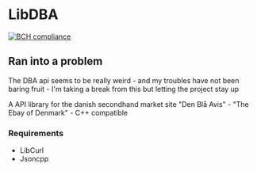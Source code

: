 # LibDBA
[![BCH compliance](https://bettercodehub.com/edge/badge/AnzoDK/LibDBA?branch=master)](https://bettercodehub.com/)

## Ran into a problem
The DBA api seems to be really weird - and my troubles have not been baring fruit - I'm taking a break from this but letting the project stay up

A API library for the danish secondhand market site "Den Blå Avis" - "The Ebay of Denmark" - C++ compatible

### Requirements
- LibCurl
- Jsoncpp
